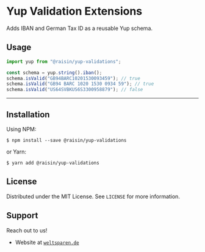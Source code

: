 # Yup Validation Extensions

Adds IBAN and German Tax ID as a reusable Yup schema.


## Usage

```javascript
import yup from "@raisin/yup-validations";

const schema = yup.string().iban();
schema.isValid("GB94BARC10201530093459"); // true
schema.isValid("GB94 BARC 1020 1530 0934 59"); // true
schema.isValid("US64SVBKUS6S3300958879"); // false
```

---
## Installation

Using NPM:
```shell
$ npm install --save @raisin/yup-validations
```

or Yarn:
```shell
$ yarn add @raisin/yup-validations
```

## License

Distributed under the MIT License. See `LICENSE` for more information.

## Support

Reach out to us!

- Website at <a href="https://weltsparen.de" target="_blank">`weltsparen.de`</a>
